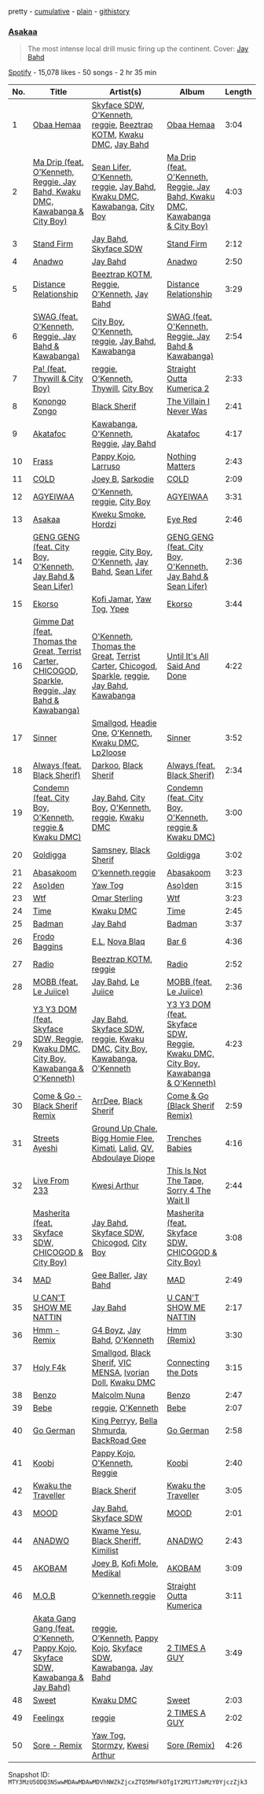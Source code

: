 pretty - [cumulative](/playlists/cumulative/37i9dQZF1DX7ygLlsNqPvp.md) - [plain](/playlists/plain/37i9dQZF1DX7ygLlsNqPvp) - [githistory](https://github.githistory.xyz/mackorone/spotify-playlist-archive/blob/main/playlists/plain/37i9dQZF1DX7ygLlsNqPvp)

### [Asakaa](https://open.spotify.com/playlist/37i9dQZF1DX7ygLlsNqPvp)

> The most intense local drill music firing up the continent\. Cover:  <a href="https://open.spotify.com/artist/0Q7yvULFrthrEzwtn5hRcw?si=tPKTmHNTQa2S1MpSDge2Wg" > Jay Bahd </a>

[Spotify](https://open.spotify.com/user/spotify) - 15,078 likes - 50 songs - 2 hr 35 min

| No. | Title | Artist(s) | Album | Length |
|---|---|---|---|---|
| 1 | [Obaa Hemaa](https://open.spotify.com/track/5ngy0dLyezwaO15C51TrMB) | [Skyface SDW](https://open.spotify.com/artist/4R4KEZSjfEuuLyyqTiTVtG), [O'Kenneth](https://open.spotify.com/artist/3EyOT8FSuINDoWYHfm8TIM), [reggie](https://open.spotify.com/artist/08gM7TMuG3DTBmWUuH0w8T), [Beeztrap KOTM](https://open.spotify.com/artist/39IXXExWT64CmkWwkO2ANn), [Kwaku DMC](https://open.spotify.com/artist/4gP93834jVbocef9R42gQz), [Jay Bahd](https://open.spotify.com/artist/0Q7yvULFrthrEzwtn5hRcw) | [Obaa Hemaa](https://open.spotify.com/album/0FhtqISRyEGe6YVxjySqN9) | 3:04 |
| 2 | [Ma Drip \(feat\. O'Kenneth, Reggie, Jay Bahd, Kwaku DMC, Kawabanga & City Boy\)](https://open.spotify.com/track/0mFAYhuqu8FsTTU3YfSk2W) | [Sean Lifer](https://open.spotify.com/artist/6rREDWo14PH0s8L1GEeZZ9), [O'Kenneth](https://open.spotify.com/artist/3EyOT8FSuINDoWYHfm8TIM), [reggie](https://open.spotify.com/artist/08gM7TMuG3DTBmWUuH0w8T), [Jay Bahd](https://open.spotify.com/artist/0Q7yvULFrthrEzwtn5hRcw), [Kwaku DMC](https://open.spotify.com/artist/4gP93834jVbocef9R42gQz), [Kawabanga](https://open.spotify.com/artist/5VcDYvRgsmMRpklUZarFEh), [City Boy](https://open.spotify.com/artist/2HcgT0i7QxoFDfMOyK7XwX) | [Ma Drip \(feat\. O'Kenneth, Reggie, Jay Bahd, Kwaku DMC, Kawabanga & City Boy\)](https://open.spotify.com/album/4KbGovfFwbqBpKHO38bwDd) | 4:03 |
| 3 | [Stand Firm](https://open.spotify.com/track/0YcxvwO8PUGQgxUER2C2bM) | [Jay Bahd](https://open.spotify.com/artist/0Q7yvULFrthrEzwtn5hRcw), [Skyface SDW](https://open.spotify.com/artist/4R4KEZSjfEuuLyyqTiTVtG) | [Stand Firm](https://open.spotify.com/album/3sr8Z6gGLvnzOKXnejZs3r) | 2:12 |
| 4 | [Anadwo](https://open.spotify.com/track/28kK6tGNpEVpBYiyu6dot1) | [Jay Bahd](https://open.spotify.com/artist/0Q7yvULFrthrEzwtn5hRcw) | [Anadwo](https://open.spotify.com/album/5NTCRsZ3s9YSUPi9QiGRuh) | 2:50 |
| 5 | [Distance Relationship](https://open.spotify.com/track/3Z3SiQSFuLfK1HmJ2N8eqS) | [Beeztrap KOTM](https://open.spotify.com/artist/39IXXExWT64CmkWwkO2ANn), [Reggie](https://open.spotify.com/artist/65ZsNUD4VR9tanQXJeMxt1), [O'Kenneth](https://open.spotify.com/artist/3EyOT8FSuINDoWYHfm8TIM), [Jay Bahd](https://open.spotify.com/artist/0Q7yvULFrthrEzwtn5hRcw) | [Distance Relationship](https://open.spotify.com/album/3HVhY4icGBNGqWxhSJbBro) | 3:29 |
| 6 | [SWAG \(feat\. O'Kenneth, Reggie, Jay Bahd & Kawabanga\)](https://open.spotify.com/track/1Gn3pwGB9TLj56eElRY2a2) | [City Boy](https://open.spotify.com/artist/2ppps0iwSdww4cfepGnscr), [O'Kenneth](https://open.spotify.com/artist/3EyOT8FSuINDoWYHfm8TIM), [reggie](https://open.spotify.com/artist/08gM7TMuG3DTBmWUuH0w8T), [Jay Bahd](https://open.spotify.com/artist/0Q7yvULFrthrEzwtn5hRcw), [Kawabanga](https://open.spotify.com/artist/5VcDYvRgsmMRpklUZarFEh) | [SWAG \(feat\. O'Kenneth, Reggie, Jay Bahd & Kawabanga\)](https://open.spotify.com/album/4jVT3IHYxo6EFIMpaMRrsp) | 2:54 |
| 7 | [Pa! \(feat\. Thywill & City Boy\)](https://open.spotify.com/track/3ikS8sT02F9Tiyi8S1AwmI) | [reggie](https://open.spotify.com/artist/08gM7TMuG3DTBmWUuH0w8T), [O'Kenneth](https://open.spotify.com/artist/3EyOT8FSuINDoWYHfm8TIM), [Thywill](https://open.spotify.com/artist/3HlsFrguj4THOUWbqGLbnV), [City Boy](https://open.spotify.com/artist/2ppps0iwSdww4cfepGnscr) | [Straight Outta Kumerica 2](https://open.spotify.com/album/6C628yJ57EmOF3m06i0dQv) | 2:33 |
| 8 | [Konongo Zongo](https://open.spotify.com/track/3F6xtKBO2YixpP8lFJTiGo) | [Black Sherif](https://open.spotify.com/artist/2LiqbH7OhqP0yuaG8VL1wJ) | [The Villain I Never Was](https://open.spotify.com/album/7mnGUuvsSbUHZdKkJYdmOg) | 2:41 |
| 9 | [Akatafoc](https://open.spotify.com/track/7jx82wdGMpdikLtSajhMb3) | [Kawabanga](https://open.spotify.com/artist/5VcDYvRgsmMRpklUZarFEh), [O'Kenneth](https://open.spotify.com/artist/3EyOT8FSuINDoWYHfm8TIM), [Reggie](https://open.spotify.com/artist/0VuX86IpWGJBEv1PUCRgNP), [Jay Bahd](https://open.spotify.com/artist/0Q7yvULFrthrEzwtn5hRcw) | [Akatafoc](https://open.spotify.com/album/41IfG6m1JTCyYcuMswd6Gi) | 4:17 |
| 10 | [Frass](https://open.spotify.com/track/4YesAXkrlESdn1Vk2f65pa) | [Pappy Kojo](https://open.spotify.com/artist/05wqlCGQReohsxStVBR052), [Larruso](https://open.spotify.com/artist/57oThb5OUWumUvGOib8OUS) | [Nothing Matters](https://open.spotify.com/album/6nhytxiQ5m9fgRIMKoqgbi) | 2:43 |
| 11 | [COLD](https://open.spotify.com/track/3GWjL519XWevcfq8cd2dHR) | [Joey B](https://open.spotify.com/artist/7ACLUXo71FsLZaKMOPDnEJ), [Sarkodie](https://open.spotify.com/artist/01DTVE3KmoPogPZaOvMqO8) | [COLD](https://open.spotify.com/album/17D5HFmFoB15edwDAS7nt0) | 2:09 |
| 12 | [AGYEIWAA](https://open.spotify.com/track/6jiUTqGMy6CeiQtCxIjKKa) | [O'Kenneth](https://open.spotify.com/artist/3EyOT8FSuINDoWYHfm8TIM), [reggie](https://open.spotify.com/artist/08gM7TMuG3DTBmWUuH0w8T), [City Boy](https://open.spotify.com/artist/2ppps0iwSdww4cfepGnscr) | [AGYEIWAA](https://open.spotify.com/album/4dhGN9UWrhHHR0DhhxfZKo) | 3:31 |
| 13 | [Asakaa](https://open.spotify.com/track/3XxJT2dwsorTsI1rBZ0fy0) | [Kweku Smoke](https://open.spotify.com/artist/7AP5AMBQvTzTBB7IUSVLzO), [Hordzi](https://open.spotify.com/artist/4kxmAzzMfSOiZZlb9517Ot) | [Eye Red](https://open.spotify.com/album/43AXknA94hSHEdLYRJYmNc) | 2:46 |
| 14 | [GENG GENG \(feat\. City Boy, O'Kenneth, Jay Bahd & Sean Lifer\)](https://open.spotify.com/track/1O8u2QYMb4fDdQFQYKFeaI) | [reggie](https://open.spotify.com/artist/08gM7TMuG3DTBmWUuH0w8T), [City Boy](https://open.spotify.com/artist/2ppps0iwSdww4cfepGnscr), [O'Kenneth](https://open.spotify.com/artist/3EyOT8FSuINDoWYHfm8TIM), [Jay Bahd](https://open.spotify.com/artist/0Q7yvULFrthrEzwtn5hRcw), [Sean Lifer](https://open.spotify.com/artist/6rREDWo14PH0s8L1GEeZZ9) | [GENG GENG \(feat\. City Boy, O'Kenneth, Jay Bahd & Sean Lifer\)](https://open.spotify.com/album/0Km1oJSuuHnhZMpbpTPdO9) | 2:36 |
| 15 | [Ekorso](https://open.spotify.com/track/04qEuAt4TR3p2KQlJecNsu) | [Kofi Jamar](https://open.spotify.com/artist/79KG6wqJDA2rLXbAwmtNgK), [Yaw Tog](https://open.spotify.com/artist/2Dqt6WjEca8WcZuGiUcYDd), [Ypee](https://open.spotify.com/artist/73vIVPEHNYnSjvxwN5AX6P) | [Ekorso](https://open.spotify.com/album/52WRXL8Z5JeODCqBU39Ork) | 3:44 |
| 16 | [Gimme Dat \(feat\. Thomas the Great, Terrist Carter, CHICOGOD, Sparkle, Reggie, Jay Bahd & Kawabanga\)](https://open.spotify.com/track/7eA8Jp3AHKqqs8x7fw3kR8) | [O'Kenneth](https://open.spotify.com/artist/3EyOT8FSuINDoWYHfm8TIM), [Thomas the Great](https://open.spotify.com/artist/4DaWXLEMSsQWHrkshW0IDc), [Terrist Carter](https://open.spotify.com/artist/0kSLW8DI5S6rqiJJD5f1zF), [Chicogod](https://open.spotify.com/artist/1uNsXjSgAHP9q7oWBKJa1E), [Sparkle](https://open.spotify.com/artist/3MglAh7qh77HM2G908FcyD), [reggie](https://open.spotify.com/artist/08gM7TMuG3DTBmWUuH0w8T), [Jay Bahd](https://open.spotify.com/artist/0Q7yvULFrthrEzwtn5hRcw), [Kawabanga](https://open.spotify.com/artist/5VcDYvRgsmMRpklUZarFEh) | [Until It's All Said And Done](https://open.spotify.com/album/4N8CdAMul1te2hbfTpYIKy) | 4:22 |
| 17 | [Sinner](https://open.spotify.com/track/6miftk872yxPKve9CdKaQO) | [Smallgod](https://open.spotify.com/artist/4qgwPhVCW359a62QYueaVP), [Headie One](https://open.spotify.com/artist/6UCQYrcJ6wab6gnQ89OJFh), [O'Kenneth](https://open.spotify.com/artist/3EyOT8FSuINDoWYHfm8TIM), [Kwaku DMC](https://open.spotify.com/artist/4gP93834jVbocef9R42gQz), [Lp2loose](https://open.spotify.com/artist/6PvcxssrQ0QaJVaBWHD07l) | [Sinner](https://open.spotify.com/album/1sODnxd2EWcvRsMkfeBL3z) | 3:52 |
| 18 | [Always \(feat\. Black Sherif\)](https://open.spotify.com/track/2koM4vqlpUzeRbNkjsDBwF) | [Darkoo](https://open.spotify.com/artist/4QSTyDpxsKmv3UfavVUImR), [Black Sherif](https://open.spotify.com/artist/2LiqbH7OhqP0yuaG8VL1wJ) | [Always \(feat\. Black Sherif\)](https://open.spotify.com/album/0ZYjSOqqH5cw3rxkIjIeKH) | 2:34 |
| 19 | [Condemn \(feat\. City Boy, O'Kenneth, reggie & Kwaku DMC\)](https://open.spotify.com/track/5aFLIpPbYSIQWCxyDvBjqP) | [Jay Bahd](https://open.spotify.com/artist/0Q7yvULFrthrEzwtn5hRcw), [City Boy](https://open.spotify.com/artist/2ppps0iwSdww4cfepGnscr), [O'Kenneth](https://open.spotify.com/artist/3EyOT8FSuINDoWYHfm8TIM), [reggie](https://open.spotify.com/artist/08gM7TMuG3DTBmWUuH0w8T), [Kwaku DMC](https://open.spotify.com/artist/4gP93834jVbocef9R42gQz) | [Condemn \(feat\. City Boy, O'Kenneth, reggie & Kwaku DMC\)](https://open.spotify.com/album/6Xxe0hBs5HEpSpSMvkR91d) | 3:00 |
| 20 | [Goldigga](https://open.spotify.com/track/3pPxul1nGW600lvqFdBcLg) | [Samsney](https://open.spotify.com/artist/1RaVe8wzZ1DnL6fcAf1x2g), [Black Sherif](https://open.spotify.com/artist/1GjyutvlWkLC5woI2mDrgE) | [Goldigga](https://open.spotify.com/album/4MUkSTaa9xxyeXdAB6geiO) | 3:02 |
| 21 | [Abasakoom](https://open.spotify.com/track/2puqWsQHO7Ld5gutZNajtA) | [O'kenneth,reggie](https://open.spotify.com/artist/132awLu7WliKxvElyC2Qgu) | [Abasakoom](https://open.spotify.com/album/6recifnSNcbsFOKrc6d2ck) | 3:23 |
| 22 | [Aso\)den](https://open.spotify.com/track/7oqQRSdepSrX1z0YmMA6Ky) | [Yaw Tog](https://open.spotify.com/artist/2Dqt6WjEca8WcZuGiUcYDd) | [Aso\)den](https://open.spotify.com/album/55WQAIPqeYwBSrutMaXiRK) | 3:15 |
| 23 | [Wtf](https://open.spotify.com/track/3ThTiHF9tHbJ8W9gF9hIJD) | [Omar Sterling](https://open.spotify.com/artist/3hvJvURxBzOmRYDDEEIr7T) | [Wtf](https://open.spotify.com/album/7aRyXcDMsV7Y7rHGMZhLtZ) | 3:23 |
| 24 | [Time](https://open.spotify.com/track/5KwDovDFkhSaBuRlcVke0x) | [Kwaku DMC](https://open.spotify.com/artist/4gP93834jVbocef9R42gQz) | [Time](https://open.spotify.com/album/5cJW97FT5Uo34WKxkkuOJk) | 2:45 |
| 25 | [Badman](https://open.spotify.com/track/5C2dzL3VyfP0dFnvKWplYn) | [Jay Bahd](https://open.spotify.com/artist/0Q7yvULFrthrEzwtn5hRcw) | [Badman](https://open.spotify.com/album/29RXmKEbM33hbEJTaTCLXC) | 3:37 |
| 26 | [Frodo Baggins](https://open.spotify.com/track/1tANLsAscqWcdbEg7GzgSo) | [E.L](https://open.spotify.com/artist/3mUnqlNBdoohi6s287lxel), [Nova Blaq](https://open.spotify.com/artist/29gIzlEu6SIVC6ibRZagNb) | [Bar 6](https://open.spotify.com/album/7tXVr3QOLpz8xUiXLbbpgs) | 4:36 |
| 27 | [Radio](https://open.spotify.com/track/3xtjad8irnJi2NXGUHknrp) | [Beeztrap KOTM](https://open.spotify.com/artist/39IXXExWT64CmkWwkO2ANn), [reggie](https://open.spotify.com/artist/08gM7TMuG3DTBmWUuH0w8T) | [Radio](https://open.spotify.com/album/3e9ZA55qDYcenxT4REJ14g) | 2:52 |
| 28 | [MOBB \(feat\. Le Juiice\)](https://open.spotify.com/track/0CPwUbcjOSkDk8T6LFO8JY) | [Jay Bahd](https://open.spotify.com/artist/0Q7yvULFrthrEzwtn5hRcw), [Le Juiice](https://open.spotify.com/artist/67MIpliQaIhUN1WLSkYEqC) | [MOBB \(feat\. Le Juiice\)](https://open.spotify.com/album/27XavddsYmGmvQmBRwXEzC) | 2:36 |
| 29 | [Y3 Y3 DOM \(feat\. Skyface SDW, Reggie, Kwaku DMC, City Boy, Kawabanga & O'Kenneth\)](https://open.spotify.com/track/07bE9klPJH5xfXyj5hNlq8) | [Jay Bahd](https://open.spotify.com/artist/0Q7yvULFrthrEzwtn5hRcw), [Skyface SDW](https://open.spotify.com/artist/4R4KEZSjfEuuLyyqTiTVtG), [reggie](https://open.spotify.com/artist/08gM7TMuG3DTBmWUuH0w8T), [Kwaku DMC](https://open.spotify.com/artist/4gP93834jVbocef9R42gQz), [City Boy](https://open.spotify.com/artist/2ppps0iwSdww4cfepGnscr), [Kawabanga](https://open.spotify.com/artist/5VcDYvRgsmMRpklUZarFEh), [O'Kenneth](https://open.spotify.com/artist/3EyOT8FSuINDoWYHfm8TIM) | [Y3 Y3 DOM \(feat\. Skyface SDW, Reggie, Kwaku DMC, City Boy, Kawabanga & O'Kenneth\)](https://open.spotify.com/album/3onPRPaXRaC4d7y2sqXgX4) | 4:23 |
| 30 | [Come & Go \- Black Sherif Remix](https://open.spotify.com/track/6LVGUOLhw6b9gayQvQvaqh) | [ArrDee](https://open.spotify.com/artist/7m0BsF0t3K9WQFgKoPejfk), [Black Sherif](https://open.spotify.com/artist/2LiqbH7OhqP0yuaG8VL1wJ) | [Come & Go \(Black Sherif Remix\)](https://open.spotify.com/album/5fA5w0SjzUnAEaorPRLsht) | 2:59 |
| 31 | [Streets Ayeshi](https://open.spotify.com/track/0wPU1eNyf9rT9oPnOUdVad) | [Ground Up Chale](https://open.spotify.com/artist/3MqB8M7OlepCeWjgl5Elyh), [Bigg Homie Flee](https://open.spotify.com/artist/24OjXcA2zXunU4i5RgzZQa), [Kimati](https://open.spotify.com/artist/0C7w64wIrv459eGHwq6hPn), [Lalid](https://open.spotify.com/artist/18eUnEkhFO7mnMNDURU1UV), [QV](https://open.spotify.com/artist/50CBRvn7AKdKTErB76P7dv), [Abdoulaye Diope](https://open.spotify.com/artist/5B7uXAP6dAICj1MahqaPSy) | [Trenches Babies](https://open.spotify.com/album/3IP9LuMkbM7Ka57uxuyiWd) | 4:16 |
| 32 | [Live From 233](https://open.spotify.com/track/1mxaeq1bLsbLAYfxd8hDAf) | [Kwesi Arthur](https://open.spotify.com/artist/52iM1kP5BpnLypZ0VtrpyY) | [This Is Not The Tape, Sorry 4 The Wait II](https://open.spotify.com/album/6tE4MR5d8K84Lz1CewM4P8) | 2:44 |
| 33 | [Masherita \(feat\. Skyface SDW, CHICOGOD & City Boy\)](https://open.spotify.com/track/1SR6dJwu1Feh0RlAqS0HvK) | [Jay Bahd](https://open.spotify.com/artist/0Q7yvULFrthrEzwtn5hRcw), [Skyface SDW](https://open.spotify.com/artist/4R4KEZSjfEuuLyyqTiTVtG), [Chicogod](https://open.spotify.com/artist/1uNsXjSgAHP9q7oWBKJa1E), [City Boy](https://open.spotify.com/artist/2ppps0iwSdww4cfepGnscr) | [Masherita \(feat\. Skyface SDW, CHICOGOD & City Boy\)](https://open.spotify.com/album/2cng5y9rfb7QCbcjakftV5) | 3:08 |
| 34 | [MAD](https://open.spotify.com/track/3JnvLFQi2mHwBsRtYoyzi4) | [Gee Baller](https://open.spotify.com/artist/670MGZkS4Rzkpl2IR9EQSx), [Jay Bahd](https://open.spotify.com/artist/0Q7yvULFrthrEzwtn5hRcw) | [MAD](https://open.spotify.com/album/6thOJKtrSEnzZikUd7GSDW) | 2:49 |
| 35 | [U CAN'T SHOW ME NATTIN](https://open.spotify.com/track/0UK1y4xvWdW72NZikJTNtZ) | [Jay Bahd](https://open.spotify.com/artist/0Q7yvULFrthrEzwtn5hRcw) | [U CAN'T SHOW ME NATTIN](https://open.spotify.com/album/52ozyyffNnSxshBttmll8o) | 2:17 |
| 36 | [Hmm \- Remix](https://open.spotify.com/track/62slPHVX1XEFfdoxaUtosU) | [G4 Boyz](https://open.spotify.com/artist/4ZtqSJYEh407LR6NM5hNcS), [Jay Bahd](https://open.spotify.com/artist/0Q7yvULFrthrEzwtn5hRcw), [O'Kenneth](https://open.spotify.com/artist/1ti1eoBDoZtKJVZSkCUY8h) | [Hmm \(Remix\)](https://open.spotify.com/album/7w1vWwOOr64HhVRTGIscTb) | 3:30 |
| 37 | [Holy F4k](https://open.spotify.com/track/7eWoPZVIC0RzgFghNDrLbQ) | [Smallgod](https://open.spotify.com/artist/4qgwPhVCW359a62QYueaVP), [Black Sherif](https://open.spotify.com/artist/2LiqbH7OhqP0yuaG8VL1wJ), [VIC MENSA](https://open.spotify.com/artist/27w1NoOLMX7tJMYqcetPyG), [Ivorian Doll](https://open.spotify.com/artist/5zWJtrglcTFohMajO2qrgd), [Kwaku DMC](https://open.spotify.com/artist/4gP93834jVbocef9R42gQz) | [Connecting the Dots](https://open.spotify.com/album/1q6SQV8J22Is1SsgKAh4eJ) | 3:15 |
| 38 | [Benzo](https://open.spotify.com/track/3hPcNThRzQXeAKEAENbigw) | [Malcolm Nuna](https://open.spotify.com/artist/5MMirduKxjz3OQSLiQfBcT) | [Benzo](https://open.spotify.com/album/0Aci22BAMAs616RwXIVSk1) | 2:47 |
| 39 | [Bebe](https://open.spotify.com/track/04qKXcYDIIWVLdCTZCdUQm) | [reggie](https://open.spotify.com/artist/08gM7TMuG3DTBmWUuH0w8T), [O'Kenneth](https://open.spotify.com/artist/3EyOT8FSuINDoWYHfm8TIM) | [Bebe](https://open.spotify.com/album/1rFjsoBsPodLHBYQG8S8H6) | 2:07 |
| 40 | [Go German](https://open.spotify.com/track/1YpGByjEamqwgni31e3Ylu) | [King Perryy](https://open.spotify.com/artist/2Srxd4jkUb5hcZEJO1SPnW), [Bella Shmurda](https://open.spotify.com/artist/7kK5badbqOjd8WlT2XWMeM), [BackRoad Gee](https://open.spotify.com/artist/51op6E2hjkeutwFhgw32mL) | [Go German](https://open.spotify.com/album/566SSg2JNZLMGCVu8euxNN) | 2:58 |
| 41 | [Koobi](https://open.spotify.com/track/197R5eZFfywBrXGQ6tBofH) | [Pappy Kojo](https://open.spotify.com/artist/05wqlCGQReohsxStVBR052), [O'Kenneth](https://open.spotify.com/artist/3EyOT8FSuINDoWYHfm8TIM), [Reggie](https://open.spotify.com/artist/65ZsNUD4VR9tanQXJeMxt1) | [Koobi](https://open.spotify.com/album/67NQONOlbvJVe4qlCf2llO) | 2:40 |
| 42 | [Kwaku the Traveller](https://open.spotify.com/track/7pXNFEzqeZB8rIbcFtYTop) | [Black Sherif](https://open.spotify.com/artist/2LiqbH7OhqP0yuaG8VL1wJ) | [Kwaku the Traveller](https://open.spotify.com/album/4ftrG1ro4ObsbNDKkYaZBR) | 3:05 |
| 43 | [MOOD](https://open.spotify.com/track/0ei8sI3SpiPoMlhcAXDrnF) | [Jay Bahd](https://open.spotify.com/artist/0Q7yvULFrthrEzwtn5hRcw), [Skyface SDW](https://open.spotify.com/artist/4R4KEZSjfEuuLyyqTiTVtG) | [MOOD](https://open.spotify.com/album/1bS9Kowm41KATu43nV62u4) | 2:01 |
| 44 | [ANADWO](https://open.spotify.com/track/0yJwoXiQgvWGRI0zC4fBkc) | [Kwame Yesu](https://open.spotify.com/artist/2Wj6QDzfwiv0Px83nDFTRf), [Black Sheriff](https://open.spotify.com/artist/1zNmTgU8HEjyvdD1UDpOi9), [Kimilist](https://open.spotify.com/artist/2o0JWJBhIb9uopM3YEecpP) | [ANADWO](https://open.spotify.com/album/1zBWBi9V1zJ1wU6yKCMC8b) | 2:43 |
| 45 | [AKOBAM](https://open.spotify.com/track/0swMLKHRsRTnt9Nd5WwxFa) | [Joey B](https://open.spotify.com/artist/7ACLUXo71FsLZaKMOPDnEJ), [Kofi Mole](https://open.spotify.com/artist/0xhGPeT5o5Jt2xdywtD5by), [Medikal](https://open.spotify.com/artist/0pPz4oYqGp2Co2Sx7ORiYL) | [AKOBAM](https://open.spotify.com/album/28jWq9AwZF1UpwWfnDjpR4) | 3:09 |
| 46 | [M.O.B](https://open.spotify.com/track/5ZjMbsuc7hzTyMlauaJUbt) | [O'kenneth,reggie](https://open.spotify.com/artist/132awLu7WliKxvElyC2Qgu) | [Straight Outta Kumerica](https://open.spotify.com/album/54JOkOQwRCI799ZdqP3EyA) | 3:11 |
| 47 | [Akata Gang Gang \(feat\. O'Kenneth, Pappy Kojo, Skyface SDW, Kawabanga & Jay Bahd\)](https://open.spotify.com/track/6QJ5y6ootRIS3rUkGCERTB) | [reggie](https://open.spotify.com/artist/08gM7TMuG3DTBmWUuH0w8T), [O'Kenneth](https://open.spotify.com/artist/3EyOT8FSuINDoWYHfm8TIM), [Pappy Kojo](https://open.spotify.com/artist/05wqlCGQReohsxStVBR052), [Skyface SDW](https://open.spotify.com/artist/4R4KEZSjfEuuLyyqTiTVtG), [Kawabanga](https://open.spotify.com/artist/5VcDYvRgsmMRpklUZarFEh), [Jay Bahd](https://open.spotify.com/artist/0Q7yvULFrthrEzwtn5hRcw) | [2 TIMES A GUY](https://open.spotify.com/album/5rpbWF8MqB3At9rdJN9ZUs) | 3:49 |
| 48 | [Sweet](https://open.spotify.com/track/15ePvDHYnntIuwzXIbZ2tz) | [Kwaku DMC](https://open.spotify.com/artist/4gP93834jVbocef9R42gQz) | [Sweet](https://open.spotify.com/album/4fmeXWHITW7ezwMEqPbNjr) | 2:03 |
| 49 | [Feelingx](https://open.spotify.com/track/5xYLT71o8zWLyyiwIraq9v) | [reggie](https://open.spotify.com/artist/08gM7TMuG3DTBmWUuH0w8T) | [2 TIMES A GUY](https://open.spotify.com/album/5rpbWF8MqB3At9rdJN9ZUs) | 2:02 |
| 50 | [Sore \- Remix](https://open.spotify.com/track/3qqpV4EqQ3TPSYPHOom3I6) | [Yaw Tog](https://open.spotify.com/artist/2Dqt6WjEca8WcZuGiUcYDd), [Stormzy](https://open.spotify.com/artist/2SrSdSvpminqmStGELCSNd), [Kwesi Arthur](https://open.spotify.com/artist/52iM1kP5BpnLypZ0VtrpyY) | [Sore \(Remix\)](https://open.spotify.com/album/3duGoq617U2FfeRi7U1Nkc) | 4:26 |

Snapshot ID: `MTY3MzU5ODQ3NSwwMDAwMDAwMDVhNWZkZjcxZTQ5MmFkOTg1Y2M1YTJmMzY0YjczZjk3`
